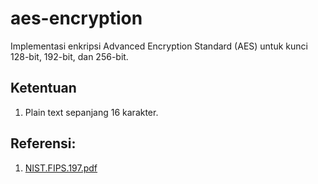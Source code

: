 # aes-encryption
Implementasi enkripsi Advanced Encryption Standard (AES) untuk kunci 128-bit, 192-bit, dan 256-bit.

## Ketentuan
1. Plain text sepanjang 16 karakter.

## Referensi:
1. [NIST.FIPS.197.pdf](https://nvlpubs.nist.gov/nistpubs/FIPS/NIST.FIPS.197.pdf)
